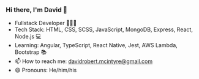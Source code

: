 ### Hi there, I'm David 👋

- Fullstack Developer 👨🏻‍💻
- Tech Stack: HTML, CSS, SCSS, JavaScript, MongoDB, Express, React, Node.js 💻
- Learning: Angular, TypeScript, React Native, Jest, AWS Lambda, Bootstrap 📚
- 📫 How to reach me: davidrobert.mcintyre@gmail.com
- 😄 Pronouns: He/him/his
  <!--
**davidrmcintyre/davidrmcintyre** is a ✨ _special_ ✨ repository because its `README.md` (this file) appears on your GitHub profile.

Here are some ideas to get you started:

- 🔭 I’m currently working on ...
- 🌱 I’m currently learning ...
- 👯 I’m looking to collaborate on ...
- 🤔 I’m looking for help with ...
- 💬 Ask me about ...
- 📫 How to reach me: ...
- 😄 Pronouns: ...
- ⚡ Fun fact: ...
-->
